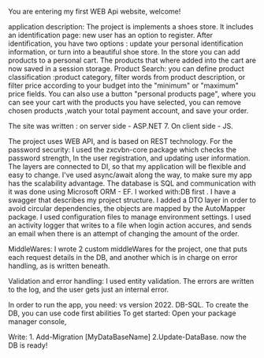 You are entering my first WEB Api website, welcome!

application description: The project is implements a shoes store.
It includes an identification page: new user has an option to register.
After identification, you have two options : update your personal identification information, 
or turn into a beautiful shoe store.
 In the store you can add products to a personal cart.
 The products that where added into the cart are now saved in a session storage.
Product Search: you can define product classification :product category, filter words from  product description, or filter price according to your budget into the "minimum" or "maximum" price fields.
You can also use a button "personal products page", where you can see your cart with the products you have selected, you can remove chosen products ,watch your total payment account, and save your order.

The site was written : on server side - ASP.NET 7. On client side - JS.

The project uses WEB API, and is based on REST technology. For the password security: I used the zxcvbn-core package which checks the password strength,
In the user registration, and updating user information. The layers are connected to DI, so that my application will be flexible and easy to change. I've used async/await along the way, to make sure my app has the scalability advantage. The database is SQL and communication with it was done using Microsoft ORM - EF.
 I worked with:DB first . I have a swagger that describes my project structure. I added a DTO layer in order to avoid circular dependencies, the objects are mapped by the AutoMapper package. I used configuration files to manage environment settings. I used an activity logger that writes to a file when  login action accures, and sends an email when there is an attempt of changing the amount of the order.

MiddleWares: I wrote 2 custom middleWares for the project, one that puts each request details in the DB, and another which is in charge on error handling, as is written beneath.

Validation and error handling: I used entity validation. The errors are written to the log, and the user gets just an internal error.

In order to run the app, you need: vs version 2022. DB-SQL.
To create the DB, you can use code first abilities
To get started: Open your package manager console,

Write: 1. Add-Migration [MyDataBaseName] 2.Update-DataBase. now the DB is ready!

